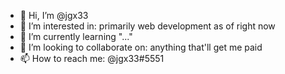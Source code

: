 - 👋 Hi, I’m @jgx33
- 👀 I’m interested in: primarily web development as of right now
- 🌱 I’m currently learning "..." 
- 💞️ I’m looking to collaborate on: anything that'll get me paid
- 📫 How to reach me: @jgx33#5551

<!---
jgx33/jgx33 is a ✨ special ✨ repository because its `README.md` (this file) appears on your GitHub profile.
You can click the Preview link to take a look at your changes.
--->
